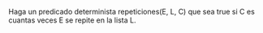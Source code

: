  Haga un predicado determinista repeticiones(E, L, C) que sea true si  C es cuantas veces E se repite en la lista L.
